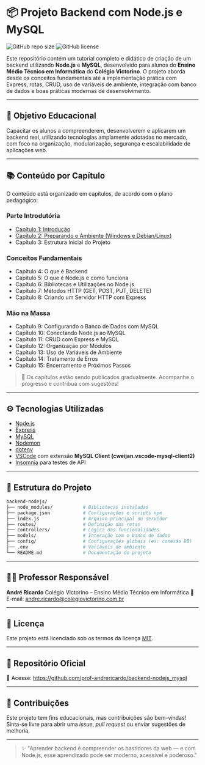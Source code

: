 # 📦 Projeto Backend com Node.js e MySQL

![GitHub repo size](https://img.shields.io/github/repo-size/prof-andrericardo/backend-nodejs_mysql?style=for-the-badge) ![GitHub license](https://img.shields.io/github/license/prof-andrericardo/backend-nodejs_mysql?style=for-the-badge)

Este repositório contém um tutorial completo e didático de criação de um backend utilizando **Node.js** e **MySQL**, desenvolvido para alunos do **Ensino Médio Técnico em Informática** do **Colégio Victorino**. O projeto aborda desde os conceitos fundamentais até a implementação prática com Express, rotas, CRUD, uso de variáveis de ambiente, integração com banco de dados e boas práticas modernas de desenvolvimento.

------

## 🧠 Objetivo Educacional

Capacitar os alunos a compreenderem, desenvolverem e aplicarem um backend real, utilizando tecnologias amplamente adotadas no mercado, com foco na organização, modularização, segurança e escalabilidade de aplicações web.

------

## 📚 Conteúdo por Capítulo

O conteúdo está organizado em capítulos, de acordo com o plano pedagógico:

### Parte Introdutória

- [Capítulo 1: Introdução](https://github.com/prof-andrericardo/backend-nodejs_mysql/blob/main/Cap%C3%ADtulo%201%3A%20Introdu%C3%A7%C3%A3o.md)
- [Capítulo 2: Preparando o Ambiente (Windows e Debian/Linux)](Cap%C3%ADtulo%202%3A%20Preparando%20o%20Ambiente.md)
- Capítulo 3: Estrutura Inicial do Projeto

### Conceitos Fundamentais

- Capítulo 4: O que é Backend
- Capítulo 5: O que é Node.js e como funciona
- Capítulo 6: Bibliotecas e Utilizações no Node.js
- Capítulo 7: Métodos HTTP (GET, POST, PUT, DELETE)
- Capítulo 8: Criando um Servidor HTTP com Express

### Mão na Massa

- Capítulo 9: Configurando o Banco de Dados com MySQL
- Capítulo 10: Conectando Node.js ao MySQL
- Capítulo 11: CRUD com Express e MySQL
- Capítulo 12: Organização por Módulos
- Capítulo 13: Uso de Variáveis de Ambiente
- Capítulo 14: Tratamento de Erros
- Capítulo 15: Encerramento e Próximos Passos

> 🚧 Os capítulos estão sendo publicados gradualmente. Acompanhe o progresso e contribua com sugestões!

------

## ⚙️ Tecnologias Utilizadas

- [Node.js](https://nodejs.org/)
- [Express](https://expressjs.com/)
- [MySQL](https://www.mysql.com/)
- [Nodemon](https://nodemon.io/)
- [dotenv](https://www.npmjs.com/package/dotenv)
- [VSCode](https://code.visualstudio.com/) com extensão **MySQL Client (cweijan.vscode-mysql-client2)**
- [Insomnia](https://insomnia.rest/) para testes de API

------

## 🧰 Estrutura do Projeto

```bash
backend-nodejs/
├── node_modules/           # Bibliotecas instaladas
├── package.json            # Configurações e scripts npm
├── index.js                # Arquivo principal do servidor
├── routes/                 # Definição das rotas
├── controllers/            # Lógica das funcionalidades
├── models/                 # Interação com o banco de dados
├── config/                 # Configurações globais (ex: conexão DB)
├── .env                    # Variáveis de ambiente
└── README.md               # Documentação do projeto
```

------

## 🧑‍🏫 Professor Responsável

**André Ricardo**
 Colégio Victorino – Ensino Médio Técnico em Informática
 📧 E-mail: [andre.ricardo@colegiovictorino.com.br](mailto:andre.ricardo@colegiovictorino.com.br)

------

## 📄 Licença

Este projeto está licenciado sob os termos da licença [MIT](https://opensource.org/licenses/MIT).

------

## 📎 Repositório Oficial

🔗 Acesse: https://github.com/prof-andrericardo/backend-nodejs_mysql

------

## 🙌 Contribuições

Este projeto tem fins educacionais, mas contribuições são bem-vindas! Sinta-se livre para abrir uma *issue*, *pull request* ou enviar sugestões de melhoria.

------

> ✨ "Aprender backend é compreender os bastidores da web — e com Node.js, esse aprendizado pode ser moderno, acessível e poderoso."
